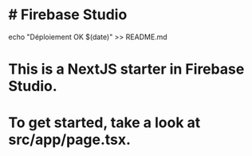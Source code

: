 # \# Firebase Studio
echo "Déploiement OK $(date)" >> README.md
# 

# This is a NextJS starter in Firebase Studio.

# 

# To get started, take a look at src/app/page.tsx.

# 

